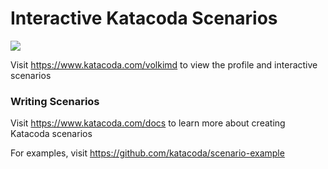 # Interactive Katacoda Scenarios

[![](http://shields.katacoda.com/katacoda/volkimd/count.svg)](https://www.katacoda.com/volkimd "Get your profile on Katacoda.com")

Visit https://www.katacoda.com/volkimd to view the profile and interactive scenarios

### Writing Scenarios
Visit https://www.katacoda.com/docs to learn more about creating Katacoda scenarios

For examples, visit https://github.com/katacoda/scenario-example
